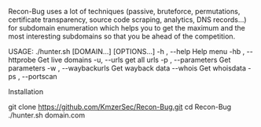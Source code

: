 Recon-Bug uses a lot of techniques (passive, bruteforce, permutations, certificate transparency, source code scraping, analytics, DNS records...) for subdomain enumeration which helps you to get the maximum and the most interesting subdomains so that you be ahead of the competition.

USAGE:
./hunter.sh [DOMAIN...] [OPTIONS...]
-h , --help Help menu
-hb , --httprobe Get live domains
-u, --urls get all urls
-p , --parameters Get parameters
-w , --waybackurls Get wayback data
--whois Get whoisdata
-ps , --portscan

Installation

git clone https://github.com/KmzerSec/Recon-Bug.git
cd Recon-Bug
./hunter.sh domain.com
